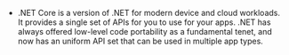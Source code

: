 <properties
    pageTitle="Cross Platform Server"
    description="It's difficult to imagine our world without the sophisticated web applications that bring the Internet to life. With Visual Studio 2015, web developers have a much wider array of tools than ever before, including the ability to work on Windows and Linux."
    slug="xplatserver"
    order="300"    
    keywords="visual studio, vs2015, vs, visualstudio, cross-platform, server, linux, windows"
/>

- .NET Core is a version of .NET for modern device and cloud workloads. It provides a single set of APIs for you to use for your apps. .NET has always offered low-level code portability as a fundamental tenet, and now has an uniform API set that can be used in multiple app types.
